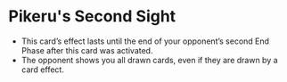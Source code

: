 # Pikeru's Second Sight

*   This card’s effect lasts until the end of your opponent’s second End Phase after this card was activated.
*   The opponent shows you all drawn cards, even if they are drawn by a card effect.
